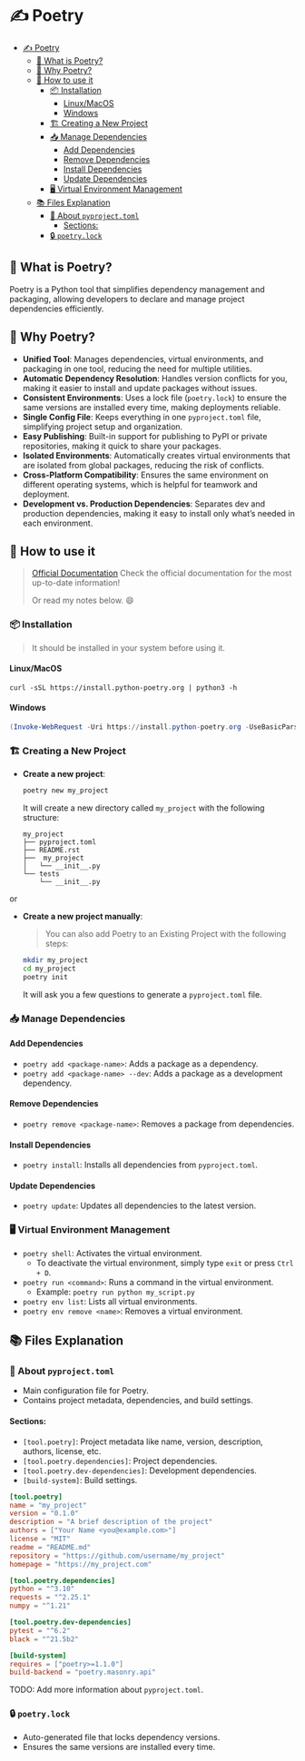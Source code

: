 # ✍️ Poetry

- [✍️ Poetry](#️-poetry)
  - [🧐 What is Poetry?](#-what-is-poetry)
  - [🤩 Why Poetry?](#-why-poetry)
  - [🚀 How to use it](#-how-to-use-it)
    - [📦 Installation](#-installation)
      - [Linux/MacOS](#linuxmacos)
      - [Windows](#windows)
    - [🏗️ Creating a New Project](#️-creating-a-new-project)
    - [📥 Manage Dependencies](#-manage-dependencies)
      - [Add Dependencies](#add-dependencies)
      - [Remove Dependencies](#remove-dependencies)
      - [Install Dependencies](#install-dependencies)
      - [Update Dependencies](#update-dependencies)
    - [🖥️ Virtual Environment Management](#️-virtual-environment-management)
  - [📚 Files Explanation](#-files-explanation)
    - [👀 About `pyproject.toml`](#-about-pyprojecttoml)
      - [Sections:](#sections)
    - [🔒 `poetry.lock`](#-poetrylock)

## 🧐 What is Poetry?

Poetry is a Python tool that simplifies dependency management and packaging, allowing developers to declare and manage project dependencies efficiently.

## 🤩 Why Poetry?

- **Unified Tool**: Manages dependencies, virtual environments, and packaging in one tool, reducing the need for multiple utilities.
- **Automatic Dependency Resolution**: Handles version conflicts for you, making it easier to install and update packages without issues.
- **Consistent Environments**: Uses a lock file (`poetry.lock`) to ensure the same versions are installed every time, making deployments reliable.
- **Single Config File**: Keeps everything in one `pyproject.toml` file, simplifying project setup and organization.
- **Easy Publishing**: Built-in support for publishing to PyPI or private repositories, making it quick to share your packages.
- **Isolated Environments**: Automatically creates virtual environments that are isolated from global packages, reducing the risk of conflicts.
- **Cross-Platform Compatibility**: Ensures the same environment on different operating systems, which is helpful for teamwork and deployment.
- **Development vs. Production Dependencies**: Separates dev and production dependencies, making it easy to install only what’s needed in each environment.

## 🚀 How to use it

> [Official Documentation](https://python-poetry.org/docs/)
> Check the official documentation for the most up-to-date information!
>
> Or read my notes below. 😄

### 📦 Installation

> It should be installed in your system before using it.

#### Linux/MacOS

```bas
curl -sSL https://install.python-poetry.org | python3 -h
```

#### Windows

```powershell
(Invoke-WebRequest -Uri https://install.python-poetry.org -UseBasicParsing).Content | py -
```

### 🏗️ Creating a New Project

- **Create a new project**:

  ```bash
  poetry new my_project
  ```

  It will create a new directory called `my_project` with the following structure:

  ```plaintext
  my_project
  ├── pyproject.toml
  ├── README.rst
  ├──  my_project
  │   └── __init__.py
  └── tests
      └── __init__.py
  ```

or

- **Create a new project manually**:

  > You can also add Poetry to an Existing Project with the following steps:

  ```bash
  mkdir my_project
  cd my_project
  poetry init
  ```

  It will ask you a few questions to generate a `pyproject.toml` file.

### 📥 Manage Dependencies

#### Add Dependencies

- `poetry add <package-name>`: Adds a package as a dependency. 
- `poetry add <package-name> --dev`: Adds a package as a development dependency.

#### Remove Dependencies

- `poetry remove <package-name>`: Removes a package from dependencies.

#### Install Dependencies

- `poetry install`: Installs all dependencies from `pyproject.toml`.

#### Update Dependencies

- `poetry update`: Updates all dependencies to the latest version.

### 🖥️ Virtual Environment Management

- `poetry shell`: Activates the virtual environment.
  - To deactivate the virtual environment, simply type `exit` or press `Ctrl + D`.
- `poetry run <command>`: Runs a command in the virtual environment.
  - Example: `poetry run python my_script.py`
- `poetry env list`: Lists all virtual environments.
- `poetry env remove <name>`: Removes a virtual environment.

## 📚 Files Explanation

### 👀 About `pyproject.toml`

- Main configuration file for Poetry.
- Contains project metadata, dependencies, and build settings.

#### Sections:

- `[tool.poetry]`: Project metadata like name, version, description, authors, license, etc.
- `[tool.poetry.dependencies]`: Project dependencies.
- `[tool.poetry.dev-dependencies]`: Development dependencies.
- `[build-system]`: Build settings.

```toml
[tool.poetry]
name = "my_project"
version = "0.1.0"
description = "A brief description of the project"
authors = ["Your Name <you@example.com>"]
license = "MIT"
readme = "README.md"
repository = "https://github.com/username/my_project"
homepage = "https://my_project.com"

[tool.poetry.dependencies]
python = "^3.10"
requests = "^2.25.1"
numpy = "^1.21"

[tool.poetry.dev-dependencies]
pytest = "^6.2"
black = "^21.5b2"

[build-system]
requires = ["poetry>=1.1.0"]
build-backend = "poetry.masonry.api"
```

TODO: Add more information about `pyproject.toml`.

### 🔒 `poetry.lock`

- Auto-generated file that locks dependency versions.
- Ensures the same versions are installed every time.